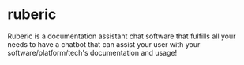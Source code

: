 # ruberic
Ruberic is a documentation assistant chat software that fulfills all your needs to have a chatbot that can assist your user with your software/platform/tech's documentation and usage! 
